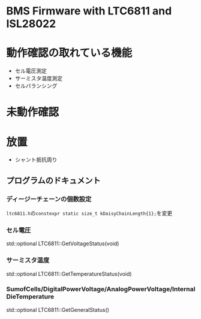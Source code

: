 # BMS Firmware with LTC6811 and ISL28022

# 動作確認の取れている機能
- セル電圧測定
- サーミスタ温度測定
- セルバランシング

# 未動作確認


# 放置
- シャント抵抗周り

## プログラムのドキュメント

### ディージーチェーンの個数設定　
`ltc6811.h`の`constexpr static size_t kDaisyChainLength{1};`を変更
### セル電圧
std::optional<LTC6811VoltageStatus> LTC6811::GetVoltageStatus(void)
### サーミスタ温度
std::optional<LTC6811TempStatus> LTC6811::GetTemperatureStatus(void)
### SumofCells/DigitalPowerVoltage/AnalogPowerVoltage/InternalDieTemperature
std::optional<LTC6811GeneralStatus> LTC6811::GetGeneralStatus()